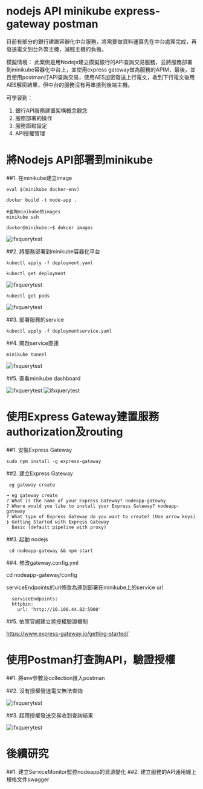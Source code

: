 # **nodejs API minikube express-gateway postman**

目前有部分的銀行建置容器化中台服務，將需要做資料運算先在中台處理完成，再發送電文到台外幣主機，減輕主機的負擔。

模擬情境：
此案例是用Nodejs建立模擬銀行的API查詢交易服務，並將服務部署到minikube容器化中台上，並使用express gateway做為服務的APIM，最後，並且使用postman打API查詢交易，使用AES加密發送上行電文，收到下行電文後用AES解密結果，但中台的服務沒有再串接到後端主機。

可學習到：
1. 銀行API服務建置架構概念觀念
2. 服務部署的操作
3. 服務節點設定
4. API授權管理

# 將Nodejs API部署到minikube

 ##1. 在minikube建立image
 ```
 eval $(minikube docker-env)
 
 docker build -t node-app .
 
 #查詢minikube的images
 minikube ssh
 
 docker@minikube:~$ dokcer images
 ```

![ifxquerytest](https://github.com/astinchen/nodejs-API-minikube-express-gateway-postman/blob/main/pic/dokcer_images.png)
 
 ##2. 將服務部署到minikube容器化平台
 ```
 kubectl apply -f deployment.yaml
  
 kubectl get deployment
 ```

![ifxquerytest](https://github.com/astinchen/nodejs-API-minikube-express-gateway-postman/blob/main/pic/getdeployment.png)

 ```
 kubectl get pods
 ```
![ifxquerytest](https://github.com/astinchen/nodejs-API-minikube-express-gateway-postman/blob/main/pic/getpods.png)

 ##3. 部署服務的service
 ```
 kubectl apply -f deploymentservice.yaml
 ```
 
 ##4. 開啟service直連
 ```
 minikube tunnel
 ```
![ifxquerytest](https://github.com/astinchen/nodejs-API-minikube-express-gateway-postman/blob/main/pic/servicetunnel.png)
 
 ##5. 查看minikube dashboard

![ifxquerytest](https://github.com/astinchen/nodejs-API-minikube-express-gateway-postman/blob/main/pic/dashboardpods.png)
![ifxquerytest](https://github.com/astinchen/nodejs-API-minikube-express-gateway-postman/blob/main/pic/dashboardservice.png)


# 使用Express Gateway建置服務authorization及routing
 ##1. 安裝Express Gateway
 ```
 sudo npm install -g express-gateway
 ```
 
 ##2. 建立Express Gateway
 ``` 
  eg gateway create
 
 ➜ eg gateway create
 ? What is the name of your Express Gateway? nodeapp-gateway
 ? Where would you like to install your Express Gateway? nodeapp-gateway
 ? What type of Express Gateway do you want to create? (Use arrow keys)
 ❯ Getting Started with Express Gateway
   Basic (default pipeline with proxy)
 
 ```
 
 ##3. 起動 nodejs
 ```
  cd nodeapp-gateway && npm start
 ```
 
 ##4.  修改gateway.config.yml
 
 cd nodeapp-gateway/config
 
 serviceEndpoints的url修改為連到部署在minikube上的service url
  
 ```
   serviceEndpoints:
   httpbin:
     url: 'http://10.100.44.82:5000'
 ``` 
 
 ##5. 依照官網建立將授權驗證機制
 
 https://www.express-gateway.io/getting-started/ 

# 使用Postman打查詢API，驗證授權
##1. 將env參數及collection匯入postman

##2. 沒有授權發送電文無法查詢

![ifxquerytest](https://github.com/astinchen/nodejs-API-minikube-express-gateway-postman/blob/main/pic/noAuthorization.png)

##3. 起用授權發送交易收到查詢結果

![ifxquerytest](https://github.com/astinchen/nodejs-API-minikube-express-gateway-postman/blob/main/pic/Authorization.png)

# 後續研究
##1. 建立ServiceMonitor監控nodeapp的資源變化
##2. 建立服務的API通用線上規格文件swagger

